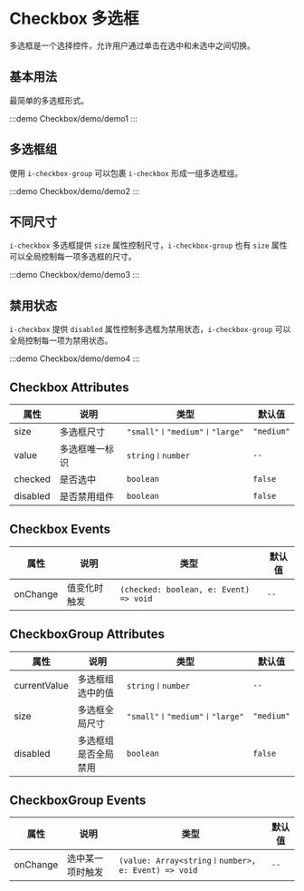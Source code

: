 # Checkbox 多选框

多选框是一个选择控件，允许用户通过单击在选中和未选中之间切换。

## 基本用法

最简单的多选框形式。

:::demo
Checkbox/demo/demo1
:::

## 多选框组

使用 `i-checkbox-group` 可以包裹 `i-checkbox` 形成一组多选框组。

:::demo
Checkbox/demo/demo2
:::

## 不同尺寸

`i-checkbox` 多选框提供 `size` 属性控制尺寸，`i-checkbox-group` 也有 `size` 属性可以全局控制每一项多选框的尺寸。

:::demo
Checkbox/demo/demo3
:::

## 禁用状态

`i-checkbox` 提供 `disabled` 属性控制多选框为禁用状态，`i-checkbox-group` 可以全局控制每一项为禁用状态。

:::demo
Checkbox/demo/demo4
:::

## Checkbox Attributes

| 属性     | 说明           | 类型                         | 默认值     |
| -------- | -------------- | ---------------------------- | ---------- |
| size     | 多选框尺寸     | `"small"〡"medium"〡"large"` | `"medium"` |
| value    | 多选框唯一标识 | `string〡number`             | `--`       |
| checked  | 是否选中       | `boolean`                    | `false`    |
| disabled | 是否禁用组件   | `boolean`                    | `false`    |

## Checkbox Events

| 属性     | 说明         | 类型                                   | 默认值 |
| -------- | ------------ | -------------------------------------- | ------ |
| onChange | 值变化时触发 | `(checked: boolean, e: Event) => void` | `--`   |

## CheckboxGroup Attributes

| 属性         | 说明                 | 类型                         | 默认值     |
| ------------ | -------------------- | ---------------------------- | ---------- |
| currentValue | 多选框组选中的值     | `string〡number`             | `--`       |
| size         | 多选框全局尺寸       | `"small"〡"medium"〡"large"` | `"medium"` |
| disabled     | 多选框组是否全局禁用 | `boolean`                    | `false`    |

## CheckboxGroup Events

| 属性     | 说明             | 类型                                               | 默认值 |
| -------- | ---------------- | -------------------------------------------------- | ------ |
| onChange | 选中某一项时触发 | `(value: Array<string〡number>, e: Event) => void` | `--`   |
